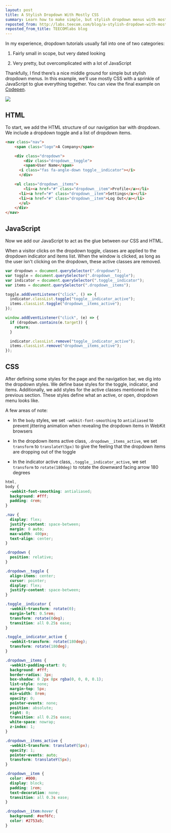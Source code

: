 ```yaml
---
layout: post
title: A Stylish Dropdown With Mostly CSS
summary: Learn how to make simple, but stylish dropdown menus with mostly CSS
reposted_from: http://labs.teecom.com/blog/a-stylish-dropdown-with-mostly-css
reposted_from_title: TEECOMlabs blog
---
```


In my experience, dropdown tutorials usually fall into one of two categories:

1. Fairly small in scope, but very dated looking

2. Very pretty, but overcomplicated with a lot of JavaScript

Thankfully, I find there’s a nice middle ground for simple but stylish dropdown
menus. In this example, we’ll use mostly CSS with a sprinkle of JavaScript to
glue everything together. You can view the final example on
[Codepen](https://codepen.io/tommyschaefer/pen/NzvJvg).

![](https://dl.dropboxusercontent.com/s/4p8xo9gkpa69fjp/Stylish%20Dropdown.gif?dl=0)

## HTML

To start, we add the HTML structure of our navigation bar with dropdown. We
include a dropdown toggle and a list of dropdown items.

```html
<nav class="nav">
    <span class="logo">A Company</span>

    <div class="dropdown">
        <div class="dropdown__toggle">
        <span>User Name</span>
      <i class="fas fa-angle-down toggle__indicator"></i>
      </div>

    <ul class="dropdown__items">
        <li><a href="#" class="dropdown__item">Profile</a></li>
      <li><a href="#" class="dropdown__item">Settings</a></li>
      <li><a href="#" class="dropdown__item">Log Out</a></li>
      </ul>
    </div>
</nav>
```

## JavaScript

Now we add our JavaScript to act as the glue between our CSS and HTML.

When a visitor clicks on the dropdown toggle, classes are applied to the
dropdown indicator and  items list. When the window is clicked, as long as the
user isn't clicking on the dropdown, these active classes are removed.

```javascript
var dropdown = document.querySelector(".dropdown");
var toggle = document.querySelector(".dropdown__toggle");
var indicator = document.querySelector(".toggle__indicator");
var items = document.querySelector(".dropdown__items");

toggle.addEventListener("click", () => {
  indicator.classList.toggle("toggle__indicator_active");
  items.classList.toggle("dropdown__items_active");
});

window.addEventListener("click", (e) => {
  if (dropdown.contains(e.target)) {
    return;
  }

  indicator.classList.remove("toggle__indicator_active");
  items.classList.remove("dropdown__items_active");
});
```

## CSS

After defining some styles for the page and the navigation bar, we dig into the
dropdown styles. We define base styles for the toggle, indicator, and items.
Additionally, we add styles for the active classes mentioned in the previous
section. These styles define what an active, or open, dropdown menu looks like.

A few areas of note:

- In the `body` styles, we set `-webkit-font-smoothing` to `antialiased` to
  prevent jittering animation when revealing the dropdown items in WebKit
  browsers

- In the dropdown items active class, `.dropdown__items_active`, we set
  `transform` to `translateY(5px)` to give the feeling that the dropdown items
  are dropping out of the toggle

- In the indicator active class, `.toggle__indicator_active`, we set `transform`
  to `rotate(180deg)` to rotate the downward facing arrow 180 degrees

```css
html,
body {
  -webkit-font-smoothing: antialiased;
  background: #fff;
  padding: 4rem;
}

.nav {
  display: flex;
  justify-content: space-between;
  margin: 0 auto;
  max-width: 400px;
  text-align: center;
}

.dropdown {
  position: relative;
}

.dropdown__toggle {
  align-items: center;
  cursor: pointer;
  display: flex;
  justify-content: space-between;
}

.toggle__indicator {
  -webkit-transform: rotate(0);
  margin-left: 0.5rem;
  transform: rotate(0deg);
  transition: all 0.25s ease;
}

.toggle__indicator_active {
  -webkit-transform: rotate(180deg);
  transform: rotate(180deg);
}

.dropdown__items {
  -webkit-padding-start: 0;
  background: #fff;
  border-radius: 3px;
  box-shadow: 0 2px 8px rgba(0, 0, 0, 0.1);
  list-style: none;
  margin-top: 5px;
  min-width: 8rem;
  opacity: 0;
  pointer-events: none;
  position: absolute;
  right: 0;
  transition: all 0.25s ease;
  white-space: nowrap;
  z-index: 1;
}

.dropdown__items_active {
  -webkit-transform: translateY(5px);
  opacity: 1;
  pointer-events: auto;
  transform: translateY(5px);
}

.dropdown__item {
  color: #000;
  display: block;
  padding: 1rem;
  text-decoration: none;
  transition: all 0.3s ease;
}

.dropdown__item:hover {
  background: #eef6fc;
  color: #2753a5;
}
```
